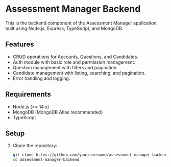 # Assessment Manager Backend

This is the backend component of the Assessment Manager application, built using Node.js, Express, TypeScript, and MongoDB.

## Features

- CRUD operations for Accounts, Questions, and Candidates.
- Auth module with basic role and permission management.
- Question management with filters and pagination.
- Candidate management with listing, searching, and pagination.
- Error handling and logging.

## Requirements

- Node.js (>= 14.x)
- MongoDB (MongoDB Atlas recommended)
- TypeScript

## Setup

1. Clone the repository:
   ```bash
   git clone https://github.com/yourusername/assessment-manager-backend.git
   cd assessment-manager-backend
   ```
